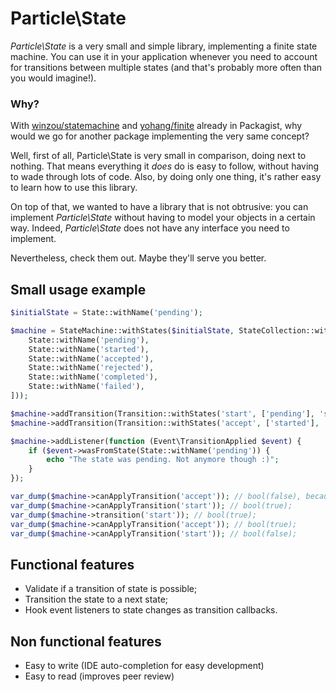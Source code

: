 # Particle\State

*Particle\State* is a very small and simple library, implementing a finite state machine. You can use it in your
application whenever you need to account for transitions between multiple states (and that's probably more often
than you would imagine!).

### Why?

With [winzou/statemachine][winzou] and [yohang/finite][finite] already in Packagist, why would we go for another
package implementing the very same concept?

Well, first of all, Particle\State is very small in comparison, doing next to nothing. That means everything it
*does* do is easy to follow, without having to wade through lots of code. Also, by doing only one thing, it's
rather easy to learn how to use this library.

On top of that, we wanted to have a library that is not obtrusive: you can implement *Particle\State* without
having to model your objects in a certain way. Indeed, *Particle\State* does not have any interface you need to
implement.

Nevertheless, check them out. Maybe they'll serve you better.

## Small usage example

```php
$initialState = State::withName('pending');

$machine = StateMachine::withStates($initialState, StateCollection::withStates([
    State::withName('pending'),
    State::withName('started'),
    State::withName('accepted'),
    State::withName('rejected'),
    State::withName('completed'),
    State::withName('failed'),
]));

$machine->addTransition(Transition::withStates('start', ['pending'], 'started'));
$machine->addTransition(Transition::withStates('accept', ['started'], 'accepted'));

$machine->addListener(function (Event\TransitionApplied $event) {
    if ($event->wasFromState(State::withName('pending')) {
        echo "The state was pending. Not anymore though :)";
    }
});

var_dump($machine->canApplyTransition('accept')); // bool(false), because not in 'started' state;
var_dump($machine->canApplyTransition('start')); // bool(true);
var_dump($machine->transition('start')); // bool(true);
var_dump($machine->canApplyTransition('accept')); // bool(true);
var_dump($machine->canApplyTransition('start')); // bool(false);
```

## Functional features

* Validate if a transition of state is possible;
* Transition the state to a next state;
* Hook event listeners to state changes as transition callbacks.

## Non functional features

* Easy to write (IDE auto-completion for easy development)
* Easy to read (improves peer review)

[winzou]: https://github.com/winzou/state-machine
[finite]: https://github.com/yohang/Finite
